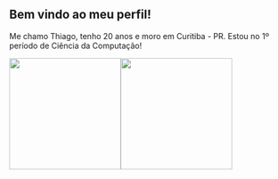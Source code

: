 <div style="display: inline-table">
  <h2> Bem vindo ao meu perfil!</h1>

  Me chamo Thiago, tenho 20 anos e moro em Curitiba - PR. Estou no 1º período de Ciência da Computação!

  <img height="200px" src="https://github-readme-stats.vercel.app/api/top-langs/?username=ThiagoIanuch&langs_count=10&theme=great-gatsby&layout=compact"> 
  <img height="200px" src="https://github-readme-stats.vercel.app/api?username=ThiagoIanuch&theme=great-gatsby&show_icons=true"> 
</div>
